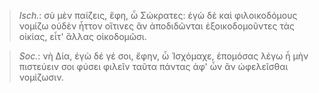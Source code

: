 

>  *Isch.*: σὺ μὲν παίζεις, ἔφη, ὦ Σώκρατες: ἐγὼ δὲ καὶ φιλοικοδόμους νομίζω οὐδὲν ἧττον οἵτινες ἂν ἀποδιδῶνται ἐξοικοδομοῦντες τὰς οἰκίας, εἶτ' ἄλλας οἰκοδομῶσι.



>  *Soc.*: νὴ Δία, ἐγὼ δέ γέ σοι, ἔφην, ὦ Ἰσχόμαχε, ἐπομόσας λέγω ἦ μὴν πιστεύειν σοι φύσει  φιλεῖν ταῦτα πάντας ἀφ' ὧν ἂν ὠφελεῖσθαι νομίζωσιν.